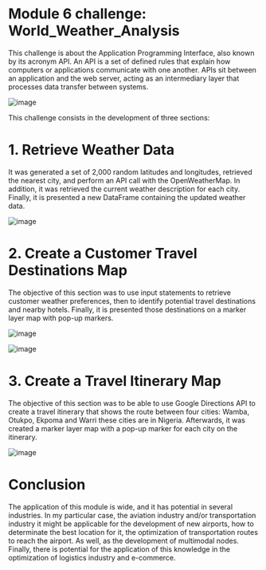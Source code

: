 # Module 6 challenge:  World_Weather_Analysis

This challenge is about the Application Programming Interface, also known by its acronym API. An API is a set of defined rules that explain how computers or applications communicate with one another. APIs sit between an application and the web server, acting as an intermediary layer that processes data transfer between systems. 

![image](https://user-images.githubusercontent.com/95872614/153463509-0e5be54d-7768-4864-97ec-307cf3e59d60.png)

This challenge consists in the development of three sections: 

# 1. Retrieve Weather Data
It was generated a set of 2,000 random latitudes and longitudes, retrieved the nearest city, and perform an API call with the OpenWeatherMap. In addition, it was retrieved the current weather description for each city. Finally, it is presented a new DataFrame containing the updated weather data.

![image](https://user-images.githubusercontent.com/95872614/153463587-042def9a-cb93-4146-a6e8-e1920eea397d.png)

# 2.	Create a Customer Travel Destinations Map
The objective of this section was to use input statements to retrieve customer weather preferences, then to identify potential travel destinations and nearby hotels. Finally, it is presented those destinations on a marker layer map with pop-up markers.

![image](https://user-images.githubusercontent.com/95872614/153463734-a7764d39-2eb2-4e3e-b243-6cb37dd1a9d2.png)

![image](https://user-images.githubusercontent.com/95872614/153463742-ce893092-ee16-480c-85a2-b2fd486dc7f9.png)

# 3. Create a Travel Itinerary Map
The objective of this section was to be able to use Google Directions API to create a travel itinerary that shows the route between four cities: Wamba, Otukpo, Ekpoma and Warri these cities are in Nigeria. Afterwards, it was created a marker layer map with a pop-up marker for each city on the itinerary.

![image](https://user-images.githubusercontent.com/95872614/153463811-6315e981-52d0-4a04-bb83-f3a03996691d.png)

# Conclusion

The application of this module is wide, and it has potential in several industries. In my particular case, the aviation industry and/or transportation industry it might be applicable for the development of new airports, how to determinate the best location for it, the optimization of transportation routes to reach the airport. As well, as the development of multimodal nodes. Finally, there is potential for the application of this knowledge in the optimization of logistics industry and e-commerce. 
